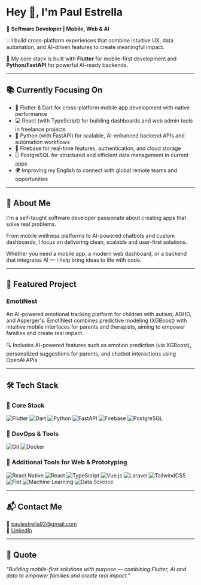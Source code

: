 # Hey 👋, I'm Paul Estrella
🎯 **Software Developer | Mobile, Web & AI**  

💡 I build cross-platform experiences that combine intuitive UX, data automation, and AI-driven features to create meaningful impact.  

🚀 My core stack is built with **Flutter** for mobile-first development and **Python/FastAPI** for powerful AI-ready backends.

---

## 📚 Currently Focusing On
- 📱 Flutter & Dart for cross-platform mobile app development with native performance 
- 💻 React (with TypeScript) for building dashboards and web admin tools in freelance projects
- 🐍 Python (with FastAPI) for scalable, AI-enhanced backend APIs and automation workflows  
- 🔐 Firebase for real-time features, authentication, and cloud storage  
- 🗄️ PostgreSQL for structured and efficient data management in current apps  
- 🌍 Improving my English to connect with global remote teams and opportunities  

---

## 💼 About Me
I'm a self-taught software developer passionate about creating apps that solve real problems.  

From mobile wellness platforms to AI-powered chatbots and custom dashboards, I focus on delivering clean, scalable and user-first solutions.

Whether you need a mobile app, a modern web dashboard, or a backend that integrates AI — I help bring ideas to life with code.

---

## 🚀 Featured Project
### EmotiNest
An AI-powered emotional tracking platform for children with autism, ADHD, and Asperger's. EmotiNest combines predictive modeling (XGBoost) with intuitive mobile interfaces for parents and therapists, aiming to empower families and create real impact.

🔍 Includes AI-powered features such as emotion prediction (via XGBoost), personalized suggestions for parents, and chatbot interactions using OpenAI APIs.

---

## 🛠️ Tech Stack

### 🔹 Core Stack
![Flutter](https://img.shields.io/badge/Flutter-02569B?style=flat-square&logo=flutter&logoColor=white)
![Dart](https://img.shields.io/badge/Dart-0175C2?style=flat-square&logo=dart&logoColor=white)
![Python](https://img.shields.io/badge/Python-3776AB?style=flat-square&logo=python&logoColor=white)
![FastAPI](https://img.shields.io/badge/FastAPI-009688?style=flat-square&logo=fastapi&logoColor=white)
![Firebase](https://img.shields.io/badge/Firebase-FFCA28?style=flat-square&logo=firebase&logoColor=black)
![PostgreSQL](https://img.shields.io/badge/PostgreSQL-4169E1?style=flat-square&logo=postgresql&logoColor=white)

### 🔹 DevOps & Tools
![Git](https://img.shields.io/badge/Git-F05032?style=flat-square&logo=git&logoColor=white)
![Docker](https://img.shields.io/badge/Docker-2496ED?style=flat-square&logo=docker&logoColor=white)

### 🔹 Additional Tools for Web & Prototyping
![React Native](https://img.shields.io/badge/React%20Native-20232A?style=flat-square&logo=react&logoColor=61DAFB)
![React](https://img.shields.io/badge/React-61DAFB?style=flat-square&logo=react&logoColor=black)
![TypeScript](https://img.shields.io/badge/TypeScript-3178C6?style=flat-square&logo=typescript&logoColor=white)
![Vue.js](https://img.shields.io/badge/Vue.js-42B883?style=flat-square&logo=vue.js&logoColor=white)
![Laravel](https://img.shields.io/badge/Laravel-FF2D20?style=flat-square&logo=laravel&logoColor=white)
![TailwindCSS](https://img.shields.io/badge/TailwindCSS-38B2AC?style=flat-square&logo=tailwind-css&logoColor=white)
![Flet](https://img.shields.io/badge/Flet-18A999?style=flat-square&logo=python&logoColor=white)
![Machine Learning](https://img.shields.io/badge/Machine%20Learning-FE7A16?style=flat-square&logo=tensorflow&logoColor=white)
![Data Science](https://img.shields.io/badge/Data%20Science-003B57?style=flat-square&logo=marketo&logoColor=white)

---

## 📬 Contact Me
📧 [paulestrella92@gmail.com](mailto:paulestrella92@gmail.com)  
🔗 [LinkedIn](https://linkedin.com/in/paulestrelladev)

---

## 🧠 Quote
*"Building mobile-first solutions with purpose — combining Flutter, AI and data to empower families and create real impact."*